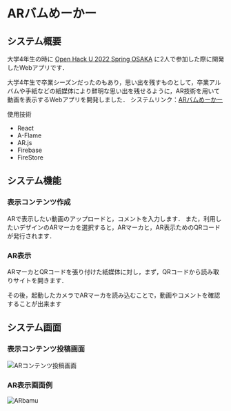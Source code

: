 # ARバムめーかー

## システム概要
大学4年生の時に
[Open Hack U 2022 Spring OSAKA](https://hacku.yahoo.co.jp/hacku2022spring_osaka/)
に2人で参加した際に開発したWebアプリです．

大学4年生で卒業シーズンだったのもあり，思い出を残すものとして，卒業アルバムや手紙などの紙媒体により鮮明な思い出を残せるように，AR技術を用いて動画を表示するWebアプリを開発しました．
システムリンク：[ARバムめーかー](https://arbummaker.web.app/)

使用技術
- React
- A-Flame
- AR.js
- Firebase
- FireStore

## システム機能
### 表示コンテンツ作成
ARで表示したい動画のアップロードと，コメントを入力します．
また，利用したいデザインのARマーカを選択すると，ARマーカと，AR表示ためのQRコードが発行されます．

### AR表示
ARマーカとQRコードを張り付けた紙媒体に対し，まず，QRコードから読み取りサイトを開きます．

その後，起動したカメラでARマーカを読み込むことで，動画やコメントを確認することが出来ます

## システム画面
### 表示コンテンツ投稿画面
![ARコンテンツ投稿画面](https://github.com/banamon/album_AR/assets/120772851/e98793a5-e402-4e1a-9f73-b20c048d48a6)

### AR表示画面例
![ARbamu](https://github.com/banamon/album_AR/assets/120772851/2bec126a-9c78-4e52-9e68-68a28628f7db)

